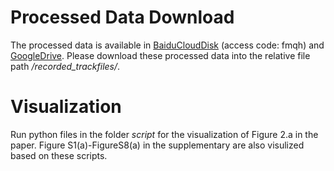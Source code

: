 # Processed Data Download
The processed data is available in [BaiduCloudDisk](https://pan.baidu.com/s/1zv3ORH7cDGX5jLDbkqq0xw) (access code: fmqh) and [GoogleDrive](https://drive.google.com/drive/folders/1Z5Jp5dyvybGL8RoGiTRGpqYRvRgw08vT?usp=drive_link).
Please download these processed data into the relative file path _/recorded\_trackfiles/_.

# Visualization
Run python files in the folder _script_ for the visualization of Figure 2.a in the paper. Figure S1(a)-FigureS8(a) in the supplementary are also visulized based on these scripts.

